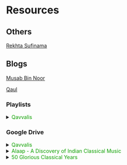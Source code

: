 # Resources



## **Others**
[Rekhta Sufinama](https://www.sufinama.org/)

## **Blogs**

[Musab Bin Noor](https://lalioutloud.blogspot.com/)

[Qaul](https://qaul.blogspot.com/)

### **Playlists**
<details >
 <summary><font color=teal; background=white>Qavvalis</font></summary>
<iframe style="border-radius:12px" src="https://open.spotify.com/embed/playlist/4b0J3LIMfLA7P9Hn6Djutp?utm_source=generator&theme=0" width="100%" height="380" frameBorder="0" allowfullscreen="" allow="autoplay; clipboard-write; encrypted-media; fullscreen; picture-in-picture" loading="lazy"></iframe>
</details>



### **Google Drive**
<details >
<summary><font color=teal; background=white>Qavvalis</font></summary>
<iframe src="https://drive.google.com/embeddedfolderview?id=1eeVC7ceD43TzTaCQXBMYza_I4bVrgZQV#list" width="100%" height="400" frameborder="0" referrerpolicy=origin-when-cross-origin></iframe>
</details>

<details >
<summary><font color=teal; background=white>Alaap - A Discovery of Indian Classical Music</font></summary>
<iframe src="https://drive.google.com/embeddedfolderview?id=1JwBxtT5DA9mZoB3NQlVTdMXwYUG7S7XD#list" width="100%" height="400" frameborder="0" referrerpolicy=origin-when-cross-origin></iframe>
</details>

<details>
<summary><font color=teal; background=white>50 Glorious Classical Years</font></summary>
<iframe src="https://drive.google.com/embeddedfolderview?id=1y7zWVl57zoV64Hzu82mLjqtkjwcUeVYd#list" width="100%" height="400" frameborder="0" referrerpolicy=origin-when-cross-origin></iframe>
</details>